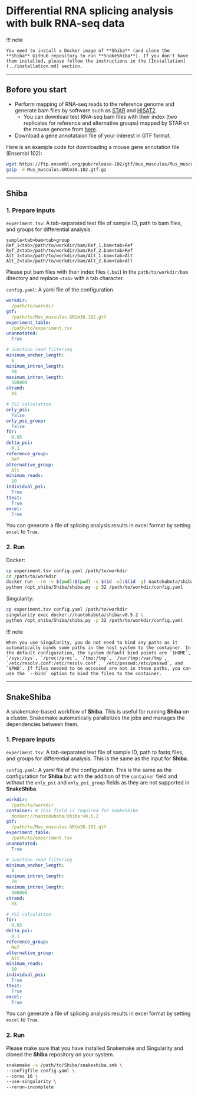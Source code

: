 # Differential RNA splicing analysis with bulk RNA-seq data

!!! note

	You need to install a Docker image of **Shiba** (and clone the **Shiba** GitHub repository to run **SnakeShiba**). If you don't have them installed, please follow the instructions in the [Installation](../installation.md) section.

---

## Before you start

- Perform mapping of RNA-seq reads to the reference genome and generate bam files by software such as [STAR](https://github.com/alexdobin/STAR) and [HISAT2](https://daehwankimlab.github.io/hisat2/).
  - You can download test RNA-seq bam files with their index (two replicates for reference and alternative groups) mapped by STAR on the mouse genome from [here](https://zenodo.org/records/14976391).
- Download a gene annotataion file of your interest in GTF format.

Here is an example code for downloading a mouse gene annotation file (Ensembl 102):

``` bash
wget https://ftp.ensembl.org/pub/release-102/gtf/mus_musculus/Mus_musculus.GRCm38.102.gtf.gz
gzip -d Mus_musculus.GRCm38.102.gtf.gz
```

---

## Shiba

### 1. Prepare inputs

`experiment.tsv`: A tab-separated text file of sample ID, path to bam files, and groups for differential analysis.

``` text
sample<tab>bam<tab>group
Ref_1<tab>/path/to/workdir/bam/Ref_1.bam<tab>Ref
Ref_2<tab>/path/to/workdir/bam/Ref_2.bam<tab>Ref
Alt_1<tab>/path/to/workdir/bam/Alt_1.bam<tab>Alt
Alt_2<tab>/path/to/workdir/bam/Alt_2.bam<tab>Alt
```

Please put bam files with their index files (`.bai`) in the `path/to/workdir/bam` directory and replace `<tab>` with a tab character.

`config.yaml`: A yaml file of the configuration.

``` yaml
workdir:
  /path/to/workdir
gtf:
  /path/to/Mus_musculus.GRCm38.102.gtf
experiment_table:
  /path/to/experiment.tsv
unannotated:
  True

# Junction read filtering
minimum_anchor_length:
  6
minimum_intron_length:
  70
maximum_intron_length:
  500000
strand:
  XS

# PSI calculation
only_psi:
  False
only_psi_group:
  False
fdr:
  0.05
delta_psi:
  0.1
reference_group:
  Ref
alternative_group:
  Alt
minimum_reads:
  10
individual_psi:
  True
ttest:
  True
excel:
  True
```

You can generate a file of splicing analysis results in excel format by setting `excel` to `True`.

### 2. Run

Docker:

``` bash
cp experiment.tsv config.yaml /path/to/workdir
cd /path/to/workdir
docker run --rm -v $(pwd):$(pwd) -u $(id -u):$(id -g) naotokubota/shiba:v0.5.2 \
python /opt_shiba/Shiba/shiba.py -p 32 /path/to/workdir/config.yaml
```

Singularity:

``` bash
cp experiment.tsv config.yaml /path/to/workdir
singularity exec docker://naotokubota/shiba:v0.5.2 \
python /opt_shiba/Shiba/shiba.py -p 32 /path/to/workdir/config.yaml
```

!!! note

	When you use Singularity, you do not need to bind any paths as it automatically binds some paths in the host system to the container. In the default configuration, the system default bind points are `$HOME`, `/sys:/sys`, `/proc:/proc`, `/tmp:/tmp`, `/var/tmp:/var/tmp`, `/etc/resolv.conf:/etc/resolv.conf`, `/etc/passwd:/etc/passwd`, and `$PWD`. If files needed to be accessed are not in these paths, you can use the `--bind` option to bind the files to the container.

---

## SnakeShiba

A snakemake-based workflow of **Shiba**. This is useful for running **Shiba** on a cluster. Snakemake automatically parallelizes the jobs and manages the dependencies between them.

### 1. Prepare inputs

`experiment.tsv`: A tab-separated text file of sample ID, path to fastq files, and groups for differential analysis. This is the same as the input for **Shiba**.

`config.yaml`: A yaml file of the configuration. This is the same as the configuration for **Shiba** but with the addition of the `container` field and without the `only_psi` and `only_psi_group` fields as they are not supported in **SnakeShiba**.

``` yaml
workdir:
  /path/to/workdir
container: # This field is required for SnakeShiba
  docker://naotokubota/shiba:v0.5.2
gtf:
  /path/to/Mus_musculus.GRCm38.102.gtf
experiment_table:
  /path/to/experiment.tsv
unannotated:
  True

# Junction read filtering
minimum_anchor_length:
  6
minimum_intron_length:
  70
maximum_intron_length:
  500000
strand:
  XS

# PSI calculation
fdr:
  0.05
delta_psi:
  0.1
reference_group:
  Ref
alternative_group:
  Alt
minimum_reads:
  10
individual_psi:
  True
ttest:
  True
excel:
  True
```

You can generate a file of splicing analysis results in excel format by setting `excel` to `True`.

### 2. Run

Please make sure that you have installed Snakemake and Singularity and cloned the **Shiba** repository on your system.

``` bash
snakemake -s /path/to/Shiba/snakeshiba.smk \
--configfile config.yaml \
--cores 16 \
--use-singularity \
--rerun-incomplete
```
